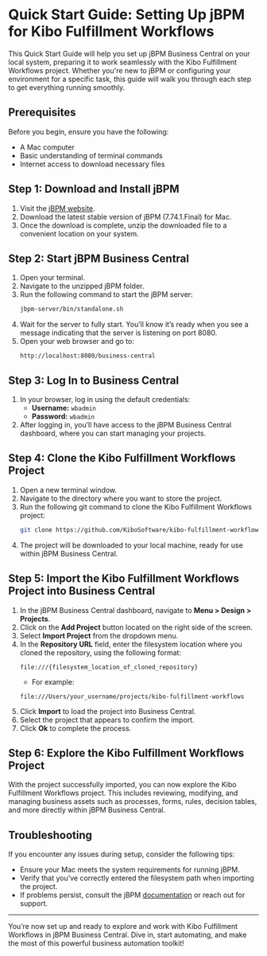 # Quick Start Guide: Setting Up jBPM for Kibo Fulfillment Workflows

This Quick Start Guide will help you set up jBPM Business Central on your local system, preparing it to work seamlessly with the Kibo Fulfillment Workflows project. Whether you're new to jBPM or configuring your environment for a specific task, this guide will walk you through each step to get everything running smoothly.

## Prerequisites

Before you begin, ensure you have the following:

- A Mac computer
- Basic understanding of terminal commands
- Internet access to download necessary files

## Step 1: Download and Install jBPM

1. Visit the [jBPM website](https://www.jbpm.org/).
2. Download the latest stable version of jBPM (7.74.1.Final) for Mac.
3. Once the download is complete, unzip the downloaded file to a convenient location on your system.

## Step 2: Start jBPM Business Central

1. Open your terminal.
2. Navigate to the unzipped jBPM folder.
3. Run the following command to start the jBPM server:
    ```bash
    jbpm-server/bin/standalone.sh
    ```
4. Wait for the server to fully start. You’ll know it’s ready when you see a message indicating that the server is listening on port 8080.
5. Open your web browser and go to:
    ```
    http://localhost:8080/business-central
    ```

## Step 3: Log In to Business Central

1. In your browser, log in using the default credentials:
    - **Username:** `wbadmin`
    - **Password:** `wbadmin`
2. After logging in, you’ll have access to the jBPM Business Central dashboard, where you can start managing your projects.

## Step 4: Clone the Kibo Fulfillment Workflows Project

1. Open a new terminal window.
2. Navigate to the directory where you want to store the project.
3. Run the following git command to clone the Kibo Fulfillment Workflows project:
    ```bash
    git clone https://github.com/KiboSoftware/kibo-fulfillment-workflows.git
    ```
4. The project will be downloaded to your local machine, ready for use within jBPM Business Central.

## Step 5: Import the Kibo Fulfillment Workflows Project into Business Central

1. In the jBPM Business Central dashboard, navigate to **Menu > Design > Projects**.
2. Click on the **Add Project** button located on the right side of the screen.
3. Select **Import Project** from the dropdown menu.
4. In the **Repository URL** field, enter the filesystem location where you cloned the repository, using the following format:
    ```
    file:///{filesystem_location_of_cloned_repository}
    ```
    - For example:
    ```
    file:///Users/your_username/projects/kibo-fulfillment-workflows
    ```
5. Click **Import** to load the project into Business Central.
6. Select the project that appears to confirm the import.
7. Click **Ok** to complete the process.

## Step 6: Explore the Kibo Fulfillment Workflows Project

With the project successfully imported, you can now explore the Kibo Fulfillment Workflows project. This includes reviewing, modifying, and managing business assets such as processes, forms, rules, decision tables, and more directly within jBPM Business Central.

## Troubleshooting

If you encounter any issues during setup, consider the following tips:

- Ensure your Mac meets the system requirements for running jBPM.
- Verify that you’ve correctly entered the filesystem path when importing the project.
- If problems persist, consult the jBPM [documentation](https://www.jbpm.org/documentation.html) or reach out for support.

---

You’re now set up and ready to explore and work with Kibo Fulfillment Workflows in jBPM Business Central. Dive in, start automating, and make the most of this powerful business automation toolkit!